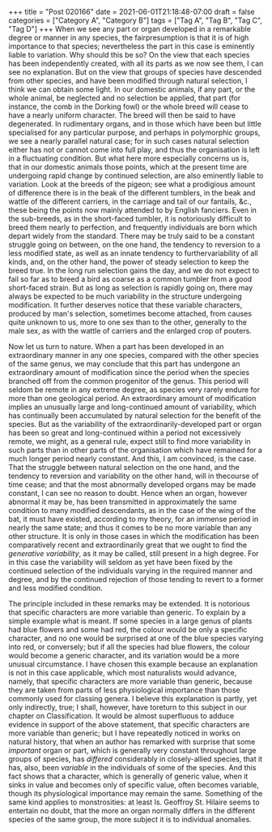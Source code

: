 +++
title = "Post 020166"
date = 2021-06-01T21:18:48-07:00
draft = false
categories = ["Category A", "Category B"]
tags = ["Tag A", "Tag B", "Tag C", "Tag D"]
+++
When we see any part or organ developed in a remarkable degree or manner in any species, the fairpresumption is that it is of high importance to that species; nevertheless the part in this case is eminently liable to variation. Why should this be so? On the view that each species has been independently created, with all its parts as we now see them, I can see no explanation. But on the view that groups of species have descended from other species, and have been modified through natural selection, I think we can obtain some light. In our domestic animals, if any part, or the whole animal, be neglected and no selection be applied, that part (for instance, the comb in the Dorking fowl) or the whole breed will cease to have a nearly uniform character. The breed will then be said to have degenerated. In rudimentary organs, and in those which have been but little specialised for any particular purpose, and perhaps in polymorphic groups, we see a nearly parallel natural case; for in such cases natural selection either has not or cannot come into full play, and thus the organisation is left in a fluctuating condition. But what here more especially concerns us is, that in our domestic animals those points, which at the present time are undergoing rapid change by continued selection, are also eminently liable to variation. Look at the breeds of the pigeon; see what a prodigious amount of difference there is in the beak of the different tumblers, in the beak and wattle of the different carriers, in the carriage and tail of our fantails, &c., these being the points now mainly attended to by English fanciers. Even in the sub-breeds, as in the short-faced tumbler, it is notoriously difficult to breed them nearly to perfection, and frequently individuals are born which depart widely from the standard. There may be truly said to be a constant struggle going on between, on the one hand, the tendency to reversion to a less modified state, as well as an innate tendency to furthervariability of all kinds, and, on the other hand, the power of steady selection to keep the breed true. In the long run selection gains the day, and we do not expect to fail so far as to breed a bird as coarse as a common tumbler from a good short-faced strain. But as long as selection is rapidly going on, there may always be expected to be much variability in the structure undergoing modification. It further deserves notice that these variable characters, produced by man's selection, sometimes become attached, from causes quite unknown to us, more to one sex than to the other, generally to the male sex, as with the wattle of carriers and the enlarged crop of pouters.

Now let us turn to nature. When a part has been developed in an extraordinary manner in any one species, compared with the other species of the same genus, we may conclude that this part has undergone an extraordinary amount of modification since the period when the species branched off from the common progenitor of the genus. This period will seldom be remote in any extreme degree, as species very rarely endure for more than one geological period. An extraordinary amount of modification implies an unusually large and long-continued amount of variability, which has continually been accumulated by natural selection for the benefit of the species. But as the variability of the extraordinarily-developed part or organ has been so great and long-continued within a period not excessively remote, we might, as a general rule, expect still to find more variability in such parts than in other parts of the organisation which have remained for a much longer period nearly constant. And this, I am convinced, is the case. That the struggle between natural selection on the one hand, and the tendency to reversion and variability on the other hand, will in thecourse of time cease; and that the most abnormally developed organs may be made constant, I can see no reason to doubt. Hence when an organ, however abnormal it may be, has been transmitted in approximately the same condition to many modified descendants, as in the case of the wing of the bat, it must have existed, according to my theory, for an immense period in nearly the same state; and thus it comes to be no more variable than any other structure. It is only in those cases in which the modification has been comparatively recent and extraordinarily great that we ought to find the _generative variability_, as it may be called, still present in a high degree. For in this case the variability will seldom as yet have been fixed by the continued selection of the individuals varying in the required manner and degree, and by the continued rejection of those tending to revert to a former and less modified condition.

The principle included in these remarks may be extended. It is notorious that specific characters are more variable than generic. To explain by a simple example what is meant. If some species in a large genus of plants had blue flowers and some had red, the colour would be only a specific character, and no one would be surprised at one of the blue species varying into red, or conversely; but if all the species had blue flowers, the colour would become a generic character, and its variation would be a more unusual circumstance. I have chosen this example because an explanation is not in this case applicable, which most naturalists would advance, namely, that specific characters are more variable than generic, because they are taken from parts of less physiological importance than those commonly used for classing genera. I believe this explanation is partly, yet only indirectly, true; I shall, however, have toreturn to this subject in our chapter on Classification. It would be almost superfluous to adduce evidence in support of the above statement, that specific characters are more variable than generic; but I have repeatedly noticed in works on natural history, that when an author has remarked with surprise that some _important_ organ or part, which is generally very constant throughout large groups of species, has _differed_ considerably in closely-allied species, that it has, also, been _variable_ in the individuals of some of the species. And this fact shows that a character, which is generally of generic value, when it sinks in value and becomes only of specific value, often becomes variable, though its physiological importance may remain the same. Something of the same kind applies to monstrosities: at least Is. Geoffroy St. Hilaire seems to entertain no doubt, that the more an organ normally differs in the different species of the same group, the more subject it is to individual anomalies.
